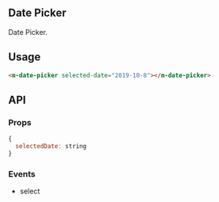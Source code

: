 ## Date Picker

Date Picker.

## Usage

```html
<m-date-picker selected-date="2019-10-8"></m-date-picker>
```

## API

### Props

```jsx
{
  selectedDate: string
}
```

### Events

* select